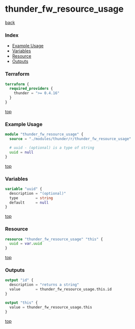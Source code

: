 # thunder_fw_resource_usage

[back](../thunder.md)

### Index

- [Example Usage](#example-usage)
- [Variables](#variables)
- [Resource](#resource)
- [Outputs](#outputs)

### Terraform

```terraform
terraform {
  required_providers {
    thunder = ">= 0.4.16"
  }
}
```

[top](#index)

### Example Usage

```terraform
module "thunder_fw_resource_usage" {
  source = "./modules/thunder/r/thunder_fw_resource_usage"

  # uuid - (optional) is a type of string
  uuid = null
}
```

[top](#index)

### Variables

```terraform
variable "uuid" {
  description = "(optional)"
  type        = string
  default     = null
}
```

[top](#index)

### Resource

```terraform
resource "thunder_fw_resource_usage" "this" {
  uuid = var.uuid
}
```

[top](#index)

### Outputs

```terraform
output "id" {
  description = "returns a string"
  value       = thunder_fw_resource_usage.this.id
}

output "this" {
  value = thunder_fw_resource_usage.this
}
```

[top](#index)